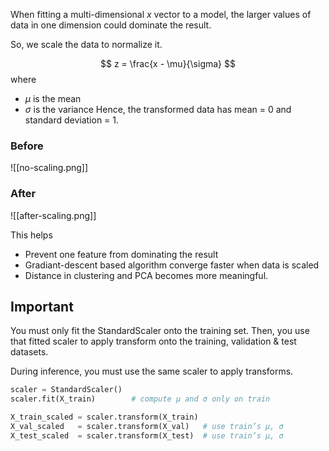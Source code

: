 When fitting a multi-dimensional $x$ vector to a model, the larger values of data in one dimension could dominate the result. 

So, we scale the data to normalize it.

$$
z = \frac{x - \mu}{\sigma}
$$
where
- $\mu$ is the mean
- $\sigma$ is the variance
Hence, the transformed data has mean = 0 and standard deviation = 1.

### Before
![[no-scaling.png]]

### After
![[after-scaling.png]]

This helps
- Prevent one feature from dominating the result
- Gradiant-descent based algorithm converge faster when data is scaled
- Distance in clustering and PCA becomes more meaningful.

## Important
You must only fit the StandardScaler onto the training set.
Then, you use that fitted scaler to apply transform onto the training, validation & test datasets.

During inference, you must use the same scaler to apply transforms.

```python
scaler = StandardScaler()
scaler.fit(X_train)        # compute μ and σ only on train

X_train_scaled = scaler.transform(X_train)
X_val_scaled   = scaler.transform(X_val)   # use train’s μ, σ
X_test_scaled  = scaler.transform(X_test)  # use train’s μ, σ
```
